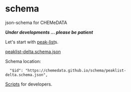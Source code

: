 # schema

json-schema for CHEMeDATA

***Under developments ... please be patient***

Let's start with [peak-list](peak-list.md)s.

[peaklist-delta.schema.json](https://chemedata.github.io/schema/peaklist-delta.schema.json)

Schema location:
```
  "$id": "https://chemedata.github.io/schema/peaklist-delta.schema.json",
```

[Scripts](scripts.md) for developers.
